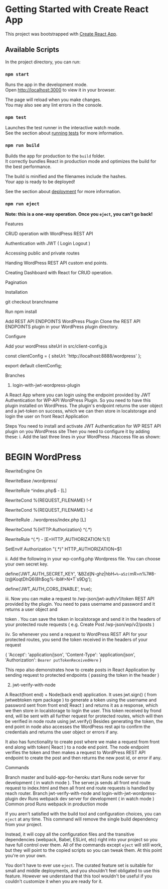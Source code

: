 # Getting Started with Create React App

This project was bootstrapped with [Create React App](https://github.com/facebook/create-react-app).

## Available Scripts

In the project directory, you can run:

### `npm start`

Runs the app in the development mode.\
Open [http://localhost:3000](http://localhost:3000) to view it in your browser.

The page will reload when you make changes.\
You may also see any lint errors in the console.

### `npm test`

Launches the test runner in the interactive watch mode.\
See the section about [running tests](https://facebook.github.io/create-react-app/docs/running-tests) for more information.

### `npm run build`

Builds the app for production to the `build` folder.\
It correctly bundles React in production mode and optimizes the build for the best performance.

The build is minified and the filenames include the hashes.\
Your app is ready to be deployed!

See the section about [deployment](https://facebook.github.io/create-react-app/docs/deployment) for more information.

### `npm run eject`

**Note: this is a one-way operation. Once you `eject`, you can't go back!**

Features

CRUD operation with WordPress REST API

Authentication with JWT ( Login Logout )

Accessing public and private routes

Handing WordPress REST API custom end points.

Creating Dashboard with React for CRUD operation.

Pagination

Installation


git checkout branchname

Run npm install

Add REST API ENDPOINTS WordPress Plugin
Clone the REST API ENDPOINTS plugin in your WordPress plugin directory.


Configure


Add your wordPress siteUrl in src/client-config.js

const clientConfig = {
	siteUrl: 'http://localhost:8888/wordpress'
};

export default clientConfig;

Branches


1. login-with-jwt-wordpress-plugin

A React App where you can login using the endpoint provided by JWT Authentication for WP-API WordPress Plugin. So you need to have this plugin installed on WordPress. The plugin's endpoint returns the user object and a jwt-token on success, which we can then store in localstorage and login the user on front React Application

Steps
You need to install and activate JWT Authentication for WP REST API plugin on you WordPress site
Then you need to configure it by adding these:
i. Add the last three lines in your WordPress .htaccess file as shown:

# BEGIN WordPress

   <IfModule mod_rewrite.c>
	
   RewriteEngine On
	
   RewriteBase /wordpress/
	
   RewriteRule ^index\.php$ - [L]
	
   RewriteCond %{REQUEST_FILENAME} !-f
	
   RewriteCond %{REQUEST_FILENAME} !-d
	
   RewriteRule . /wordpress/index.php [L]
   
   
   RewriteCond %{HTTP:Authorization} ^(.*)
	
   RewriteRule ^(.*) - [E=HTTP_AUTHORIZATION:%1]
	
   SetEnvIf Authorization "(.*)" HTTP_AUTHORIZATION=$1
	
   </IfModule>
   
   
   
ii. Add the following in your wp-config.php Wordpress file. You can choose your own secret key.

define('JWT_AUTH_SECRET_KEY', '&BZd]N-ghz|hbH`=%~a5z(`mR=n%7#8-Iz@KoqtDhQ6(8h$og%-IbI#>N*T`s9Dg');

define('JWT_AUTH_CORS_ENABLE', true);

iii. Now you can make a request to /wp-json/jwt-auth/v1/token REST API provided by the plugin. You need to pass username and password and it returns a user object and

token . You can save the token in localstorage and send it in the headers of your protected route requests ( e.g. Create Post /wp-json/wp/v2/posts )

iiv. So whenever you send a request to WordPress REST API for your protected routes, you send the token received in the headers of your request


{
	'Accept': 'application/json',
	'Content-Type': 'application/json',
	'Authorization': `Bearer putTokenReceivedHere`
}

This repo also demonstrates how to create posts in React Application by sending request to protected endpoints ( passing the token in the header )

2. jwt-verify-with-node

A React(front end) + Node(back end) application. It uses jwt.sign() ( from jwtwebtoken npm package ) to generate a token using the username and password sent from front end( React ) and returns it as a response, which we then store in localstorage to login the user. This token received by frond end, will be sent with all further request for protected routes, which will then be verified in node route using jwt.verify() Besides generating the token, the end point in node also accesses the WordPress rest api to confirm the credentials and returns the user object or errors if any.

It also has functionality to create post where we make a request from front end along with token( React ) to a node end point. The node endpoint verifies the token and then makes a request to WordPress REST API endpoint to create the post and then returns the new post id, or error if any.

Commands

Branch master and build-app-for-heroku
start Runs node server for development ( in watch mode ). The server.js sends all front end route request to index.html and then all front end route requests is handled by reach router. Branch jwt-verify-with-node and login-with-jwt-wordpress-plugin dev Runs webpack dev server for development ( in watch mode )
Common prod Runs webpack in production mode

If you aren't satisfied with the build tool and configuration choices, you can `eject` at any time. This command will remove the single build dependency from your project.

Instead, it will copy all the configuration files and the transitive dependencies (webpack, Babel, ESLint, etc) right into your project so you have full control over them. All of the commands except `eject` will still work, but they will point to the copied scripts so you can tweak them. At this point you're on your own.

You don't have to ever use `eject`. The curated feature set is suitable for small and middle deployments, and you shouldn't feel obligated to use this feature. However we understand that this tool wouldn't be useful if you couldn't customize it when you are ready for it.

